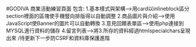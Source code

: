 #GODIVA 商業活動練習頁面
    包含:
    1.基本樣式與架構-->用card以inlineblock區分section裡面的區塊使手機豎向排版得以自動調整
    2.商品圖片與介紹-->使用JavaScript使Banner的圖片可以自動轉換
    3.意見回饋表單區-->使用php連接到MYSQL進行資料的儲存
    4.留言列表-->將3.所存的資料經過htmlspecialchars呈現出來
    /待更新下一步防CSRF和資料庫保護進階